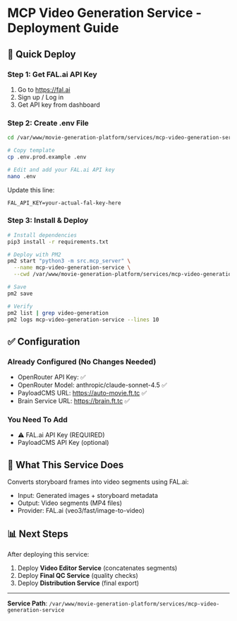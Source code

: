 # MCP Video Generation Service - Deployment Guide

## 🚀 Quick Deploy

### Step 1: Get FAL.ai API Key
1. Go to https://fal.ai
2. Sign up / Log in
3. Get API key from dashboard

### Step 2: Create .env File
```bash
cd /var/www/movie-generation-platform/services/mcp-video-generation-service

# Copy template
cp .env.prod.example .env

# Edit and add your FAL.ai API key
nano .env
```

Update this line:
```env
FAL_API_KEY=your-actual-fal-key-here
```

### Step 3: Install & Deploy
```bash
# Install dependencies
pip3 install -r requirements.txt

# Deploy with PM2
pm2 start "python3 -m src.mcp_server" \
  --name mcp-video-generation-service \
  --cwd /var/www/movie-generation-platform/services/mcp-video-generation-service

# Save
pm2 save

# Verify
pm2 list | grep video-generation
pm2 logs mcp-video-generation-service --lines 10
```

## ✅ Configuration

### Already Configured (No Changes Needed)
- OpenRouter API Key: ✅
- OpenRouter Model: anthropic/claude-sonnet-4.5 ✅
- PayloadCMS URL: https://auto-movie.ft.tc ✅
- Brain Service URL: https://brain.ft.tc ✅

### You Need To Add
- ⚠️ FAL.ai API Key (REQUIRED)
- PayloadCMS API Key (optional)

## 🎯 What This Service Does

Converts storyboard frames into video segments using FAL.ai:
- Input: Generated images + storyboard metadata
- Output: Video segments (MP4 files)
- Provider: FAL.ai (veo3/fast/image-to-video)

## 📊 Next Steps

After deploying this service:
1. Deploy **Video Editor Service** (concatenates segments)
2. Deploy **Final QC Service** (quality checks)
3. Deploy **Distribution Service** (final export)

---

**Service Path**: `/var/www/movie-generation-platform/services/mcp-video-generation-service`
